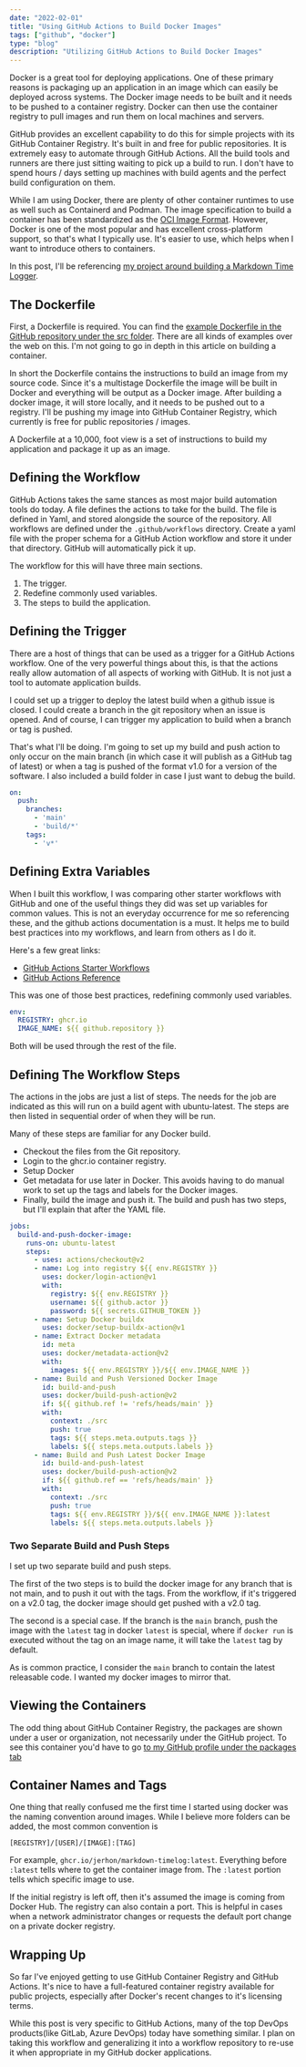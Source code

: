 ```yaml
---
date: "2022-02-01"
title: "Using GitHub Actions to Build Docker Images"
tags: ["github", "docker"]
type: "blog"
description: "Utilizing GitHub Actions to Build Docker Images"
---
```


Docker is a great tool for deploying applications.
One of these primary reasons is packaging up an application in an image which can easily be deployed across systems.
The Docker image needs to be built and it needs to be pushed to a container registry.
Docker can then use the container registry to pull images and run them on local machines and servers.

GitHub provides an excellent capability to do this for simple projects with its GitHub Container Registry.
It's built in and free for public repositories.
It is extremely easy to automate through GitHub Actions.
All the build tools and runners are there just sitting waiting to pick up a build to run.
I don't have to spend hours / days setting up machines with build agents and the perfect build configuration on them.

While I am using Docker, there are plenty of other container runtimes to use as well such as Containerd and Podman.
The image specification to build a container has been standardized as the [OCI Image Format](https://github.com/opencontainers/image-spec).
However, Docker is one of the most popular and has excellent cross-platform support, so that's what I typically use.
It's easier to use, which helps when I want to introduce others to containers.

In this post, I'll be referencing [my project around building a Markdown Time Logger](../2021/2021-12-31-time-tracking-in-markdown.md).

## The Dockerfile

First, a Dockerfile is required.
You can find the [example Dockerfile in the GitHub repository under the src folder](https://github.com/jerhon/markdown-timelog/blob/main/src/Dockerfile).
There are all kinds of examples over the web on this.
I'm not going to go in depth in this article on building a container.

In short the Dockerfile contains the instructions to build an image from my source code.
Since it's a multistage Dockerfile the image will be built in Docker and everything will be output as a Docker image.
After building a docker image, it will store locally, and it needs to be pushed out to a registry.
I'll be pushing my image into GitHub Container Registry, which currently is free for public repositories / images.

A Dockerfile at a 10,000, foot view is a set of instructions to build my application and package it up as an image.

## Defining the Workflow

GitHub Actions takes the same stances as most major build automation tools do today.
A file defines the actions to take for the build.
The file is defined in Yaml, and stored alongside the source of the repository.
All workflows are defined under the `.github/workflows` directory.
Create a yaml file with the proper schema for a GitHub Action workflow and store it under that directory.
GitHub will automatically pick it up.

The workflow for this will have three main sections.
1. The trigger.
2. Redefine commonly used variables.
3. The steps to build the application.

## Defining the Trigger

There are a host of things that can be used as a trigger for a GitHub Actions workflow.
One of the very powerful things about this, is that the actions really allow automation of all aspects of working with GitHub.
It is not just a tool to automate application builds.

I could set up a trigger to deploy the latest build when a github issue is closed.
I could create a branch in the git repository when an issue is opened.
And of course, I can trigger my application to build when a branch or tag is pushed.

That's what I'll be doing.
I'm going to set up my build and push action to only occur on the main branch (in which case it will publish as a GitHub tag of latest) or when a tag is pushed of the format v1.0 for a version of the software.
I also included a build folder in case I just want to debug the build.

```yaml
on:
  push:
    branches:
      - 'main'
      - 'build/*'
    tags:
      - 'v*'
```

## Defining Extra Variables

When I built this workflow, I was comparing other starter workflows with GitHub and one of the useful things they did was set up variables for common values.
This is not an everyday occurrence for me so referencing these, and the github actions documentation is a must.
It helps me to build best practices into my workflows, and learn from others as I do it.

Here's a few great links:
* [GitHub Actions Starter Workflows](https://github.com/actions/starter-workflows)
* [GitHub Actions Reference](https://docs.github.com/en/actions)

This was one of those best practices, redefining commonly used variables.

```yaml
env:
  REGISTRY: ghcr.io
  IMAGE_NAME: ${{ github.repository }}
```

Both will be used through the rest of the file.

## Defining The Workflow Steps

The actions in the jobs are just a list of steps.
The needs for the job are indicated as this will run on a build agent with ubuntu-latest.
The steps are then listed in sequential order of when they will be run.

Many of these steps are familiar for any Docker build.
* Checkout the files from the Git repository.
* Login to the ghcr.io container registry. 
* Setup Docker
* Get metadata for use later in Docker.  This avoids having to do manual work to set up the tags and labels for the Docker images.
* Finally, build the image and push it.  The build and push has two steps, but I'll explain that after the YAML file.

```yaml
jobs:
  build-and-push-docker-image:
    runs-on: ubuntu-latest
    steps:
      - uses: actions/checkout@v2
      - name: Log into registry ${{ env.REGISTRY }}
        uses: docker/login-action@v1
        with:
          registry: ${{ env.REGISTRY }}
          username: ${{ github.actor }}
          password: ${{ secrets.GITHUB_TOKEN }}
      - name: Setup Docker buildx
        uses: docker/setup-buildx-action@v1
      - name: Extract Docker metadata
        id: meta
        uses: docker/metadata-action@v2
        with:
          images: ${{ env.REGISTRY }}/${{ env.IMAGE_NAME }}
      - name: Build and Push Versioned Docker Image
        id: build-and-push
        uses: docker/build-push-action@v2
        if: ${{ github.ref != 'refs/heads/main' }}
        with:
          context: ./src
          push: true
          tags: ${{ steps.meta.outputs.tags }}
          labels: ${{ steps.meta.outputs.labels }}
      - name: Build and Push Latest Docker Image
        id: build-and-push-latest
        uses: docker/build-push-action@v2
        if: ${{ github.ref == 'refs/heads/main' }}
        with:
          context: ./src
          push: true
          tags: ${{ env.REGISTRY }}/${{ env.IMAGE_NAME }}:latest
          labels: ${{ steps.meta.outputs.labels }}
```

### Two Separate Build and Push Steps

I set up two separate build and push steps.

The first of the two steps is to build the docker image for any branch that is not main, and to push it out with the tags.
From the workflow, if it's triggered on a v2.0 tag, the docker image should get pushed with a v2.0 tag.

The second is a special case.
If the branch is the `main` branch, push the image with the `latest` tag in docker
`latest` is special, where if `docker run` is executed without the tag on an image name, it will take the `latest` tag by default.

As is common practice, I consider the `main` branch to contain the latest releasable code.
I wanted my docker images to mirror that.

## Viewing the Containers

The odd thing about GitHub Container Registry, the packages are shown under a user or organization, not necessarily under the GitHub project.
To see this container you'd have to go [to my GitHub profile under the packages tab](https://github.com/jerhon?tab=packages)

## Container Names and Tags

One thing that really confused me the first time I started using docker was the naming convention around images.
While I believe more folders can be added, the most common convention is

`[REGISTRY]/[USER]/[IMAGE]:[TAG]`

For example, `ghcr.io/jerhon/markdown-timelog:latest`.
Everything before `:latest` tells where to get the container image from.
The `:latest` portion tells which specific image to use.

If the initial registry is left off, then it's assumed the image is coming from Docker Hub.
The registry can also contain a port.
This is helpful in cases when a network administrator changes or requests the default port change on a private docker registry.

## Wrapping Up

So far I've enjoyed getting to use GitHub Container Registry and GitHub Actions.
It's nice to have a full-featured container registry available for public projects, especially after Docker's recent changes to it's licensing terms.

While this post is very specific to GitHub Actions, many of the top DevOps products(like GitLab, Azure DevOps) today have something similar.
I plan on taking this workflow and generalizing it into a workflow repository to re-use it when appropriate in my GitHub docker applications.

